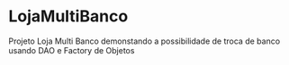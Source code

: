 # LojaMultiBanco
Projeto Loja Multi Banco demonstando a possibilidade de troca de banco usando DAO e Factory de Objetos

